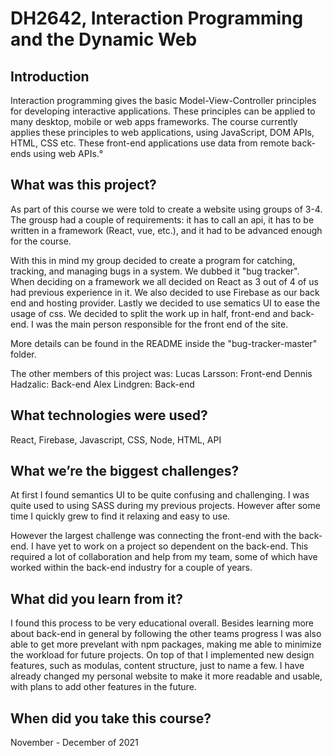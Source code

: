 # DH2642, Interaction Programming and the Dynamic Web
## Introduction
Interaction programming gives the basic Model-View-Controller principles for developing interactive applications. These principles can be applied to many desktop, mobile or web apps frameworks. The course currently applies these principles to web applications, using JavaScript, DOM APIs, HTML, CSS etc. These front-end applications use data from remote back-ends using web APIs.°

## What was this project?
As part of this course we were told to create a website using groups of 3-4. The grousp had a couple of requirements: it has to call an api, it has to be written in a framework (React, vue, etc.), and it had to be advanced enough for the course.

With this in mind my group decided to create a program for catching, tracking, and managing bugs in a system. We dubbed it "bug tracker". When deciding on a framework we all decided on React as 3 out of 4 of us had previous experience in it. We also decided to use Firebase as our back end and hosting provider. Lastly we decided to use sematics UI to ease the usage of css. We decided to split the work up in half, front-end and back-end. I was the main person responsible for the front end of the site.

More details can be found in the README inside the "bug-tracker-master" folder.

The other members of this project was:
Lucas Larsson: Front-end
Dennis Hadzalic: Back-end
Alex Lindgren: Back-end

## What technologies were used?
React, Firebase, Javascript, CSS, Node, HTML, API

## What we’re the biggest challenges?
At first I found semantics UI to be quite confusing and challenging. I was quite used to using SASS during my previous projects. However after some time I quickly grew to find it relaxing and easy to use. 

However the largest challenge was connecting the front-end with the back-end. I have yet to work on a project so dependent on the back-end. This required a lot of collaboration and help from my team, some of which have worked within the back-end industry for a couple of years. 

## What did you learn from it?
I found this process to be very educational overall. Besides learning more about back-end in general by following the other teams progress I was also able to get more prevelant with npm packages, making me able to minimize the workload for future projects. On top of that I implemented new design features, such as modulas, content structure, just to name a few. I have already changed my personal website to make it more readable and usable, with plans to add other features in the future. 

## When did you take this course?
November - December of 2021
